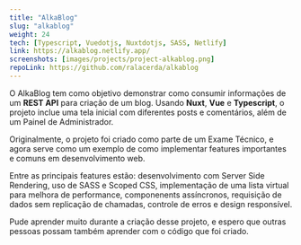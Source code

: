```yaml
---
title: "AlkaBlog"
slug: "alkablog"
weight: 24
tech: [Typescript, Vuedotjs, Nuxtdotjs, SASS, Netlify]
link: https://alkablog.netlify.app/
screenshots: [images/projects/project-alkablog.png]
repoLink: https://github.com/ralacerda/alkablog
---
```


O AlkaBlog tem como objetivo demonstrar como consumir informações de um **REST API** para criação de um blog. Usando **Nuxt**, **Vue** e **Typescript**, o projeto inclue uma tela inicial com diferentes posts e comentários, além de um Painel de Administrador.

Originalmente, o projeto foi criado como parte de um Exame Técnico, e agora serve como um exemplo de como implementar features importantes e comuns em desenvolvimento web.

Entre as principais features estão: desenvolvimento com Server Side Rendering, uso de SASS e Scoped CSS, implementação de uma lista virtual para melhora de performance, componenents assíncronos, requisição de dados sem replicação de chamadas, controle de erros e design responsível.

Pude aprender muito durante a criação desse projeto, e espero que outras pessoas possam também aprender com o código que foi criado.
